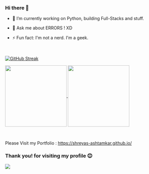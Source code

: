 ### Hi there 👋

- 🔭 I’m currently working on Python, building Full-Stacks and stuff.

- 💬 Ask me about ERRORS ! XD

- ⚡ Fun fact: I'm not a nerd. I'm a geek.

&nbsp;

<!-- [![GitHub Streak](https://streak-stats-flame.vercel.app?user=Shreyas-Ashtamkar&theme=onedark-duo&border_radius=6&mode=weekly&card_width=820)](https://git.io/streak-stats) -->
[![GitHub Streak](https://streak-stats.demolab.com/?user=Shreyas-Ashtamkar&&theme=dark&border_radius=6&mode=weekly&card_width=820)](https://git.io/streak-stats)


<a href="https://github.com/anuraghazra/github-readme-stats">
  <img height=200 align="center" src="https://github-readme-stats.vercel.app/api?username=Shreyas-Ashtamkar&show_icons=true&theme=dark&border_radius=9" />
</a> 
<a href="https://github.com/anuraghazra/github-readme-stats">
  <img height=200 align="center" src="https://github-readme-stats.vercel.app/api/top-langs?username=Shreyas-Ashtamkar&layout=compact&langs_count=10&card_width=320&exclude_repo=Shreyas-Ashtamkar.github.io&hide=css,html&theme=dark" />
</a>

&nbsp;

Please Visit my Portfolio : https://shreyas-ashtamkar.github.io/


### Thank you! for visiting my profile :blush:
 <a href="https://github.com/sumyak/github-profile-views-counter">
    <img src="https://komarev.com/ghpvc/?username=shreyas-ashtamkar">
</a>
